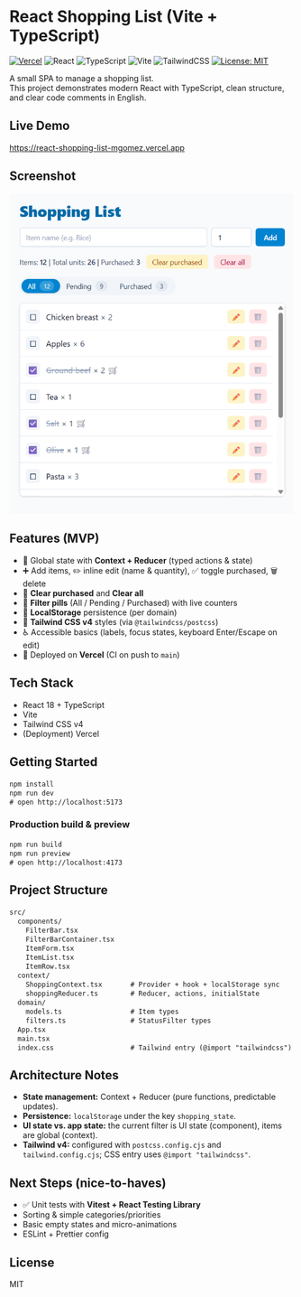 # React Shopping List (Vite + TypeScript)
[![Vercel](https://img.shields.io/badge/Deploy-Vercel-black)](https://react-shopping-list-mgomez.vercel.app)
![React](https://img.shields.io/badge/React-18-61DAFB)
![TypeScript](https://img.shields.io/badge/TypeScript-5-3178C6)
![Vite](https://img.shields.io/badge/Vite-7-646CFF)
![TailwindCSS](https://img.shields.io/badge/TailwindCSS-4-38B2AC)
[![License: MIT](https://img.shields.io/badge/License-MIT-yellow.svg)](LICENSE)

A small SPA to manage a shopping list.  
This project demonstrates modern React with TypeScript, clean structure, and clear code comments in English.

## Live Demo
https://react-shopping-list-mgomez.vercel.app

## Screenshot
<p align="center">
  <img src="docs/screenshot.png" width="900" alt="Shopping List app screenshot" />
</p>

## Features (MVP)
- 🧠 Global state with **Context + Reducer** (typed actions & state)
- ➕ Add items, ✏️ inline edit (name & quantity), ✅ toggle purchased, 🗑️ delete
- 🧹 **Clear purchased** and **Clear all**
- 🔎 **Filter pills** (All / Pending / Purchased) with live counters
- 💾 **LocalStorage** persistence (per domain)
- 🎨 **Tailwind CSS v4** styles (via `@tailwindcss/postcss`)
- ♿ Accessible basics (labels, focus states, keyboard Enter/Escape on edit)
- 🚀 Deployed on **Vercel** (CI on push to `main`)

## Tech Stack
- React 18 + TypeScript
- Vite
- Tailwind CSS v4
- (Deployment) Vercel

## Getting Started

    npm install
    npm run dev
    # open http://localhost:5173

### Production build & preview

    npm run build
    npm run preview
    # open http://localhost:4173

## Project Structure

    src/
      components/
        FilterBar.tsx
        FilterBarContainer.tsx
        ItemForm.tsx
        ItemList.tsx
        ItemRow.tsx
      context/
        ShoppingContext.tsx       # Provider + hook + localStorage sync
        shoppingReducer.ts        # Reducer, actions, initialState
      domain/
        models.ts                 # Item types
        filters.ts                # StatusFilter types
      App.tsx
      main.tsx
      index.css                   # Tailwind entry (@import "tailwindcss")

## Architecture Notes
- **State management:** Context + Reducer (pure functions, predictable updates).
- **Persistence:** `localStorage` under the key `shopping_state`.
- **UI state vs. app state:** the current filter is UI state (component), items are global (context).
- **Tailwind v4:** configured with `postcss.config.cjs` and `tailwind.config.cjs`; CSS entry uses `@import "tailwindcss"`.

## Next Steps (nice-to-haves)
- ✅ Unit tests with **Vitest + React Testing Library**
- Sorting & simple categories/priorities
- Basic empty states and micro-animations
- ESLint + Prettier config

## License
MIT
